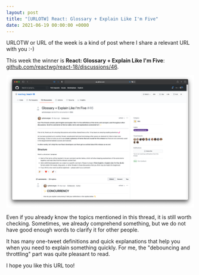 ```yaml
---
layout: post
title: "[URLOTW] React: Glossary + Explain Like I'm Five"
date: 2021-06-19 00:00:00 +0000
---
```


<span class="bg-highlight">URLOTW</span> or URL of the week is a kind of post where I share a relevant URL with you :-)

This week the winner is **React: Glossary + Explain Like I'm Five**:
[github.com/reactwg/react-18/discussions/46](https://github.com/reactwg/react-18/discussions/46).

[![React: Glossary + Explain Like I'm Five - website screenshot](/assets/glossary-explain-like-im-five.png "React: Glossary + Explain Like I'm Five - website screenshot")](/assets/glossary-explain-like-im-five.png)

Even if you already know the topics mentioned in this thread, it is still worth checking. Sometimes, we already comprehend something, but we do not have good enough words to clarify it for other people.

It has many one-tweet definitions and quick explanations that help you when you need to explain something quickly. For me, the "debouncing and throttling" part was quite pleasant to read.

I hope you like this URL too!
